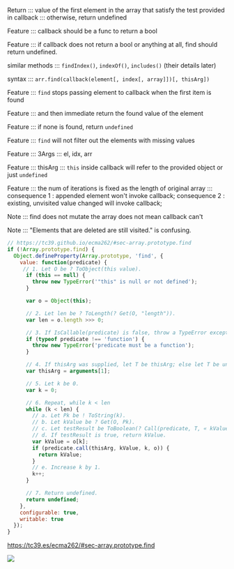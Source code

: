 Return ::: value of the first element in the array that satisfy the test provided in callback ::: otherwise, return undefined

Feature ::: callback should be a func to return a bool 

Feature ::: if callback does not return a bool or anything at all, find should return undefined.

similar methods ::: `findIndex()`, `indexOf()`, `includes()` (their details later)

syntax ::: `arr.find(callback(element[, index[, array]])[, thisArg])`

Feature ::: `find` stops passing element to callback when the first item is found 

Feature ::: and then immediate return the found value of the element

Feature ::: if none is found, return `undefined`

Feature ::: `find` will not filter out the elements with missing values

Feature ::: 3Args ::: el, idx, arr

Feature ::: thisArg ::: `this` inside callback will refer to the provided object or just `undefined`

Feature ::: the num of iterations is fixed as the length of original array ::: consequence 1 : appended element won't invoke callback; consequence 2 : existing, unvisited value changed will invoke callback; 

Note ::: find does not mutate the array does not mean callback can't

Note ::: "Elements that are deleted are still visited." is confusing. 



```Javascript
// https://tc39.github.io/ecma262/#sec-array.prototype.find
if (!Array.prototype.find) {
  Object.defineProperty(Array.prototype, 'find', {
    value: function(predicate) {
     // 1. Let O be ? ToObject(this value).
      if (this == null) {
        throw new TypeError('"this" is null or not defined');
      }

      var o = Object(this);

      // 2. Let len be ? ToLength(? Get(O, "length")).
      var len = o.length >>> 0;

      // 3. If IsCallable(predicate) is false, throw a TypeError exception.
      if (typeof predicate !== 'function') {
        throw new TypeError('predicate must be a function');
      }

      // 4. If thisArg was supplied, let T be thisArg; else let T be undefined.
      var thisArg = arguments[1];

      // 5. Let k be 0.
      var k = 0;

      // 6. Repeat, while k < len
      while (k < len) {
        // a. Let Pk be ! ToString(k).
        // b. Let kValue be ? Get(O, Pk).
        // c. Let testResult be ToBoolean(? Call(predicate, T, « kValue, k, O »)).
        // d. If testResult is true, return kValue.
        var kValue = o[k];
        if (predicate.call(thisArg, kValue, k, o)) {
          return kValue;
        }
        // e. Increase k by 1.
        k++;
      }

      // 7. Return undefined.
      return undefined;
    },
    configurable: true,
    writable: true
  });
}

```

https://tc39.es/ecma262/#sec-array.prototype.find

<image src="../../../mona.jpg">